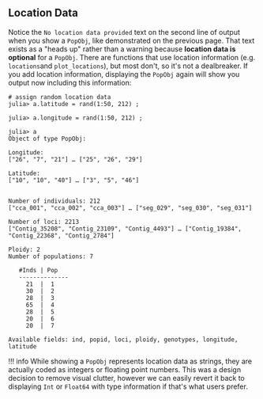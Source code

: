 ## Location Data

Notice the `No location data provided` text on the second line of output when you show a `PopObj`, like demonstrated on the previous page. That text exists as a "heads up" rather than a warning because **location data is optional** for a `PopObj`. There are functions that use location information (e.g. `locations`and `plot_locations`), but most don't, so it's not a dealbreaker. If you add location information, displaying the `PopObj` again will show you output now including this information:

```
# assign random location data
julia> a.latitude = rand(1:50, 212) ; 

julia> a.longitude = rand(1:50, 212) ;

julia> a
Object of type PopObj:

Longitude:
["26", "7", "21"] … ["25", "26", "29"]

Latitude:
["10", "10", "40"] … ["3", "5", "46"]


Number of individuals: 212
["cca_001", "cca_002", "cca_003"] … ["seg_029", "seg_030", "seg_031"]

Number of loci: 2213
["Contig_35208", "Contig_23109", "Contig_4493"] … ["Contig_19384", "Contig_22368", "Contig_2784"]

Ploidy: 2
Number of populations: 7

   #Inds | Pop
   --------------
     21  |  1
     30  |  2
     28  |  3
     65  |  4
     28  |  5
     20  |  6
     20  |  7

Available fields: ind, popid, loci, ploidy, genotypes, longitude, latitude
```



!!! info
    While showing a `PopObj` represents location data as strings, they are actually coded as integers or floating point numbers. This was a design decision to remove visual clutter, however we can easily revert it back to displaying `Int` or `Float64` with type information if that's what users prefer.